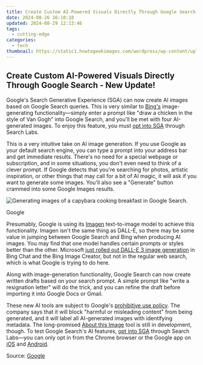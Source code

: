 ```yaml
---
title: Create Custom AI-Powered Visuals Directly Through Google Search - New Update!
date: 2024-08-26 16:10:18
updated: 2024-08-29 12:13:46
tags:
  - cutting-edge
categories:
  - tech
thumbnail: https://static1.howtogeekimages.com/wordpress/wp-content/uploads/2023/08/google-2.jpg
---
```


## Create Custom AI-Powered Visuals Directly Through Google Search - New Update!

Google's Search Generative Experience (SGA) can now create AI images based on Google Search queries. This is very similar to [Bing's](https://fox-helps.techidaily.com/2024-approved-efficient-approaches-to-picture-resource-sourcing/) image-generating functionality—simply enter a prompt like "draw a chicken in the style of Van Gogh" into Google Search, and you'll be met with four AI-generated images. To enjoy this feature, you must [opt into SGA](https://digital-screen-recording.techidaily.com/top-6-strategies-for-mc-village-housebuilding/) through Search Labs.

 This is a very intuitive take on AI image generation. If you use Google as your default search engine, you can type a prompt into your address bar and get immediate results. There's no need for a special webpage or subscription, and in some situations, you don't even need to think of a clever prompt. If Google detects that you're searching for photos, artistic inspiration, or other things that may call for a bit of AI magic, it will ask if you want to generate some images. You'll also see a "Generate" button crammed into some Google Images results.

![Generating images of a capybara cooking breakfast in Google Search.](https://static1.howtogeekimages.com/wordpress/wp-content/uploads/2023/10/98.png) 

Google

 Presumably, Google is using its [Imagen](https://ai.google/discover/foundation-models/) text-to-image model to achieve this functionality. Imagen isn't the same thing as DALL-E, so there may be some value in jumping between Google Search and Bing when producing AI images. You may find that one model handles certain prompts or styles better than the other. Microsoft [just rolled out DALL-E 3 image generation](https://fox-direct.techidaily.com/advanced-speed-adjustment-techniques-in-media-editing-for-2024/) in Bing Chat and the Bing Image Creator, but not in the regular web search, which is what Google is trying to do here.

 Along with image-generation functionality, Google Search can now create written drafts based on your search prompt. A simple prompt like "write a resignation letter" will do the trick, and you can refine the draft before importing it into Google Docs or Gmail.

 These new AI tools are subject to Google's [prohibitive use policy](https://policies.google.com/terms/generative-ai/use-policy). The company says that it will block "harmful or misleading content" from being generated, and it will label all AI-generated images with identifying metadata. The long-promised [About this Image](https://blog.google/products/search/about-this-image-google-search/) tool is still in development, though. To test Google Search's AI features, [opt into SGA](https://digital-screen-recording.techidaily.com/top-6-strategies-for-mc-village-housebuilding/) through Search Labs—you can only opt in from the Chrome browser or the Google app on [iOS](https://apps.apple.com/us/app/google/id284815942) and [Android](https://www.anrdoezrs.net/links/3607085/type/dlg/sid/UUhtgUeUpU2000681/https://play.google.com/store/apps/details?id=com.google.android.googlequicksearchbox&hl=en%5FUS&gl=US).

 Source: [Google](https://blog.google/products/search/google-search-generative-ai-october-update/)

<ins class="adsbygoogle"
     style="display:block"
     data-ad-format="autorelaxed"
     data-ad-client="ca-pub-7571918770474297"
     data-ad-slot="1223367746"></ins>



<ins class="adsbygoogle"
     style="display:block"
     data-ad-client="ca-pub-7571918770474297"
     data-ad-slot="8358498916"
     data-ad-format="auto"
     data-full-width-responsive="true"></ins>
